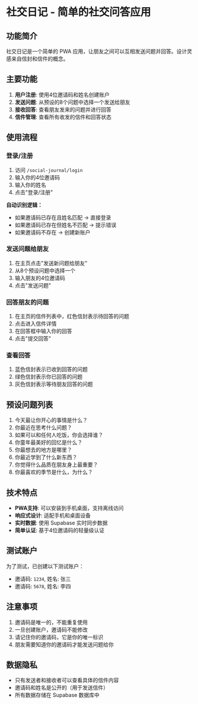 # 社交日记 - 简单的社交问答应用

## 功能简介

社交日记是一个简单的 PWA 应用，让朋友之间可以互相发送问题并回答。设计灵感来自信封和信件的概念。

## 主要功能

1. **用户注册**: 使用4位邀请码和姓名创建账户
2. **发送问题**: 从预设的8个问题中选择一个发送给朋友
3. **接收回答**: 查看朋友发来的问题并进行回答
4. **信件管理**: 查看所有收发的信件和回答状态

## 使用流程

### 登录/注册
1. 访问 `/social-journal/login`
2. 输入你的4位邀请码
3. 输入你的姓名
4. 点击"登录/注册"

**自动识别逻辑：**
- 如果邀请码已存在且姓名匹配 → 直接登录
- 如果邀请码已存在但姓名不匹配 → 提示错误
- 如果邀请码不存在 → 创建新账户

### 发送问题给朋友
1. 在主页点击"发送新问题给朋友"
2. 从8个预设问题中选择一个
3. 输入朋友的4位邀请码
4. 点击"发送问题"

### 回答朋友的问题
1. 在主页的信件列表中，红色信封表示待回答的问题
2. 点击进入信件详情
3. 在回答框中输入你的回答
4. 点击"提交回答"

### 查看回答
1. 蓝色信封表示已收到回答的问题
2. 绿色信封表示你已回答的问题
3. 灰色信封表示等待朋友回答的问题

## 预设问题列表

1. 今天最让你开心的事情是什么？
2. 你最近在思考什么问题？
3. 如果可以和任何人吃饭，你会选择谁？
4. 你童年最美好的回忆是什么？
5. 你最想去的地方是哪里？
6. 你最近学到了什么新东西？
7. 你觉得什么品质在朋友身上最重要？
8. 你最喜欢的季节是什么，为什么？

## 技术特点

- **PWA支持**: 可以安装到手机桌面，支持离线访问
- **响应式设计**: 适配手机和桌面设备
- **实时数据**: 使用 Supabase 实时同步数据
- **简单认证**: 基于4位邀请码的轻量级认证

## 测试账户

为了测试，已创建以下测试账户：
- 邀请码: `1234`, 姓名: 张三
- 邀请码: `5678`, 姓名: 李四

## 注意事项

1. 邀请码是唯一的，不能重复使用
2. 一旦创建账户，邀请码不能修改
3. 请记住你的邀请码，它是你的唯一标识
4. 朋友需要知道你的邀请码才能发送问题给你

## 数据隐私

- 只有发送者和接收者可以查看具体的信件内容
- 邀请码和姓名是公开的（用于发送信件）
- 所有数据存储在 Supabase 数据库中